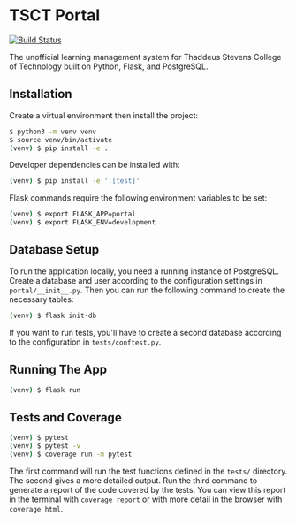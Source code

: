 # TSCT Portal

[![Build Status](https://travis-ci.org/ts-cset/180-project-structure.svg?branch=master)](https://travis-ci.org/ts-cset/180-project-structure)

The unofficial learning management system for Thaddeus Stevens College of Technology built on Python, Flask, and PostgreSQL.


## Installation

Create a virtual environment then install the project:

```bash
$ python3 -m venv venv
$ source venv/bin/activate
(venv) $ pip install -e .
```

Developer dependencies can be installed with:

```bash
(venv) $ pip install -e '.[test]'
```

Flask commands require the following environment variables to be set:

```bash
(venv) $ export FLASK_APP=portal
(venv) $ export FLASK_ENV=development
```


## Database Setup

To run the application locally, you need a running instance of PostgreSQL. Create a database and user according to the configuration settings in `portal/__init__.py`. Then you can run the following command to create the necessary tables:

```bash
(venv) $ flask init-db
```

If you want to run tests, you'll have to create a second database according to the configuration in `tests/conftest.py`.


## Running The App

```bash
(venv) $ flask run
```


## Tests and Coverage

```bash
(venv) $ pytest
(venv) $ pytest -v
(venv) $ coverage run -m pytest
```

The first command will run the test functions defined in the `tests/` directory. The second gives a more detailed output. Run the third command to generate a report of the code covered by the tests. You can view this report in the terminal with `coverage report` or with more detail in the browser with `coverage html`.

